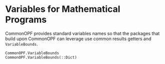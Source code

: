 # Variables for Mathematical Programs
CommonOPF provides standard variables names so that the packages that build upon CommonOPF can
leverage use common results getters and `VariableBounds`.


```@docs
CommonOPF.VariableBounds
CommonOPF.VariableBounds(::Dict)
```